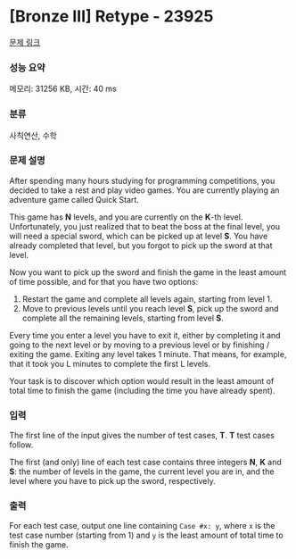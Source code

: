 # [Bronze III] Retype - 23925 

[문제 링크](https://www.acmicpc.net/problem/23925) 

### 성능 요약

메모리: 31256 KB, 시간: 40 ms

### 분류

사칙연산, 수학

### 문제 설명

<p>After spending many hours studying for programming competitions, you decided to take a rest and play video games. You are currently playing an adventure game called Quick Start.</p>

<p>This game has <b>N</b> levels, and you are currently on the <b>K</b>-th level. Unfortunately, you just realized that to beat the boss at the final level, you will need a special sword, which can be picked up at level <b>S</b>. You have already completed that level, but you forgot to pick up the sword at that level.</p>

<p>Now you want to pick up the sword and finish the game in the least amount of time possible, and for that you have two options:</p>

<ol>
	<li>Restart the game and complete all levels again, starting from level 1.</li>
	<li>Move to previous levels until you reach level <b>S</b>, pick up the sword and complete all the remaining levels, starting from level <b>S</b>.</li>
</ol>

<p>Every time you enter a level you have to exit it, either by completing it and going to the next level or by moving to a previous level or by finishing / exiting the game. Exiting any level takes 1 minute. That means, for example, that it took you L minutes to complete the first L levels.</p>

<p>Your task is to discover which option would result in the least amount of total time to finish the game (including the time you have already spent).</p>

### 입력 

 <p>The first line of the input gives the number of test cases, <b>T</b>. <b>T</b> test cases follow.</p>

<p>The first (and only) line of each test case contains three integers <b>N</b>, <b>K</b> and <b>S</b>: the number of levels in the game, the current level you are in, and the level where you have to pick up the sword, respectively.</p>

### 출력 

 <p>For each test case, output one line containing <code>Case #x: y</code>, where <code>x</code> is the test case number (starting from 1) and <code>y</code> is the least amount of total time to finish the game.</p>

